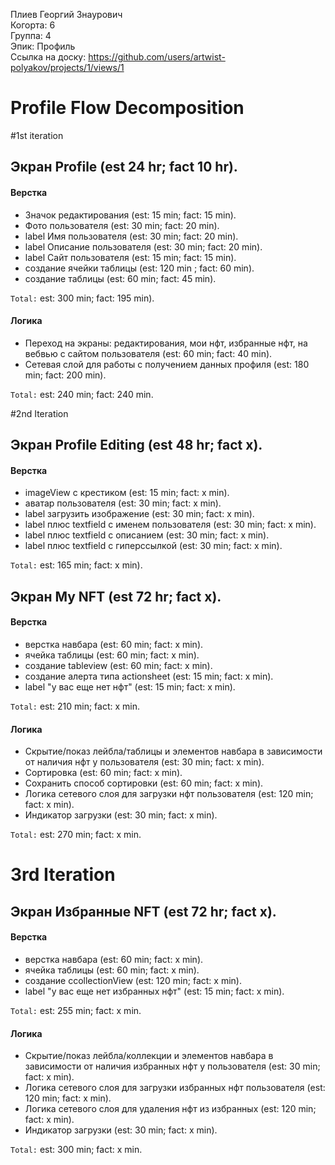 Плиев Георгий Знаурович
<br /> Когорта: 6
<br /> Группа: 4
<br /> Эпик: Профиль 
<br /> Ссылка на доску: https://github.com/users/artwist-polyakov/projects/1/views/1

# Profile Flow Decomposition

#1st iteration
 
## Экран Profile (est 24 hr; fact 10 hr).

#### Верстка
- Значок редактирования (est: 15 min; fact: 15 min).
- Фото пользователя (est: 30 min; fact: 20 min).
- label Имя пользователя (est: 30 min; fact: 20 min). 
- label Описание пользователя (est: 30 min; fact: 20 min). 
- label Сайт пользователя (est: 15 min; fact: 15 min).
- создание ячейки таблицы (est: 120 min ; fact: 60 min). 
- создание таблицы (est: 60 min; fact: 45 min).

`Total:` est: 300 min; fact: 195 min).

#### Логика
- Переход на экраны: редактирования, мои нфт, избранные нфт, на вебвью с сайтом пользователя (est: 60 min; fact: 40 min).
- Сетевая слой для работы с получением данных профиля (est: 180 min; fact: 200 min).

`Total:` est: 240 min; fact: 240 min.

#2nd Iteration

## Экран Profile Editing (est 48 hr; fact x).

#### Верстка
- imageView с крестиком (est: 15 min; fact: x min).
- аватар пользователя (est: 30 min; fact: x min).
- label загрузить изображение (est: 30 min; fact: x min).
- label плюс textfield с именем пользователя (est: 30 min; fact: x min).
- label плюс textfield с описанием (est: 30 min; fact: x min).
- label плюс textfield с гиперссылкой (est: 30 min; fact: x min).

`Total:` est: 165 min; fact: x min).

## Экран My NFT (est 72 hr; fact x).

#### Верстка
- верстка навбара (est: 60 min; fact: x min).
- ячейка таблицы (est: 60 min; fact: x min).
- создание tableview (est: 60 min; fact: x min).
- создание алерта типа actionsheet (est: 15 min; fact: x min).
- label "у вас еще нет нфт" (est: 15 min; fact: x min).

`Total:` est: 210 min; fact: x min.

#### Логика
- Скрытие/показ лейбла/таблицы и элементов навбара в зависимости от наличия нфт у пользователя (est: 30 min; fact: x min).
- Сортировка (est: 60 min; fact: x min).
- Сохранить способ сортировки (est: 60 min; fact: x min).
- Логика сетевого слоя для загрузки нфт пользователя (est: 120 min; fact: x min).
- Индикатор загрузки (est: 30 min; fact: x min).

`Total:` est: 270 min; fact: x min.

# 3rd Iteration

## Экран Избранные NFT (est 72 hr; fact x).

#### Верстка
- верстка навбара (est: 60 min; fact: x min).
- ячейка таблицы (est: 60 min; fact: x min).
- создание сcollectionView (est: 120 min; fact: x min).
- label "у вас еще нет избранных нфт" (est: 15 min; fact: x min).

`Total:` est: 255 min; fact: x min.

#### Логика
- Скрытие/показ лейбла/коллекции и элементов навбара в зависимости от наличия избранных нфт у пользователя (est: 30 min; fact: x min).
- Логика сетевого слоя для загрузки избранных нфт пользователя (est: 120 min; fact: x min).
- Логика сетевого слоя для удаления нфт из избранных (est: 120 min; fact: x min).
- Индикатор загрузки (est: 30 min; fact: x min).

`Total:` est: 300 min; fact: x min.
